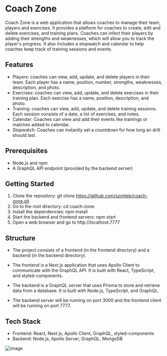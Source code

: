 # Coach Zone
Coach Zone is a web application that allows coaches to manage their team, players and exercises. It provides a platform for coaches to create, edit and delete exercises, and training plans. Coaches can infect their players by adding their strengths and weaknesses, which will allow you to track the player's progress. It also includes a stopwatch and calendar to help coaches keep track of training sessions and events.

## Features
* Players: coaches can view, add, update, and delete players in their team. Each player has a name, position, number, strengths, weaknesses, description, and photo.
* Exercises: coaches can view, add, update, and delete exercises in their training plan. Each exercise has a name, position, description, and photo.
* Training: coaches can view, add, update, and delete training sessions. Each session consists of a date, a list of exercises, and notes.
* Calendar: Coaches can view and add their events like trainings or matches added to calendar.
* Stopwatch: Coaches can instantly set a countdown for how long an drill should last.
## Prerequisites
* Node.js and npm
* A GraphQL API endpoint (provided by the backend server)
## Getting Started
1. Clone the repository: git clone https://github.com/szmitek/coach-zone.git
2. Go to the root directory: cd coach-zone
3. Install the dependencies: npm install
4. Start the backend and frontend servers: npm start
5. Open a web browser and go to http://localhost:7777
## Structure
* The project consists of a frontend (in the frontend directory) and a backend (in the backend directory).

* The frontend is a Next.js application that uses Apollo Client to communicate with the GraphQL API. It is built with React, TypeScript, and styled-components.

* The backend is a GraphQL server that uses Prisma to store and retrieve data from a database. It is built with Node.js, TypeScript, and GraphQL.

* The backend server will be running on port 3000 and the frontend client will be running on port 7777.

## Tech Stack
* Frontend: React, Next.js, Apollo Client, GraphQL, styled-components
* Backend: Node.js, Apollo Server, GraphQL, MongoDB

![image](![image](https://github.com/szmitek/coach-zone/assets/61392709/5594d678-99c7-42dd-a1f5-3166ab1c2052))
